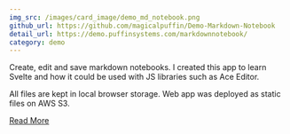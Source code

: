 ```yaml
---
img_src: /images/card_image/demo_md_notebook.png
github_url: https://github.com/magicalpuffin/Demo-Markdown-Notebook
detail_url: https://demo.puffinsystems.com/markdownnotebook/
category: demo
---
```

Create, edit and save markdown notebooks. I created this app to learn Svelte and how it could be used with JS libraries such as Ace Editor.

All files are kept in local browser storage. Web app was deployed as static files on AWS S3.

[Read More](http://localhost:5173/blog/2023-07-12/demo-markdown-notebook/)